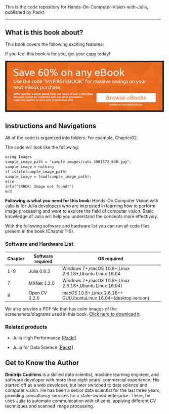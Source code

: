 # 

<a href="https://www.packtpub.com/application-development/hands-computer-vision-julia?utm_source=github&utm_medium=repository&utm_campaign="><img src="" alt="" height="256px" align="right"></a>

This is the code repository for Hands-On-Computer-Vision-with-Julia, published by Packt.

****

## What is this book about?

This book covers the following exciting features:


If you feel this book is for you, get your [copy](https://www.amazon.com/dp/1788998790) today!

<a href="https://www.packtpub.com/?utm_source=github&utm_medium=banner&utm_campaign=GitHubBanner"><img src="https://raw.githubusercontent.com/PacktPublishing/GitHub/master/GitHub.png" 
alt="https://www.packtpub.com/" border="5" /></a>

## Instructions and Navigations
All of the code is organized into folders. For example, Chapter02.

The code will look like the following:
```
using Images
sample_image_path = "sample-images/cats-3061372_640.jpg";
sample_image = nothing
if isfile(sample_image_path)
sample_image = load(sample_image_path);
else
info("ERROR: Image not found!")
end
```

**Following is what you need for this book:**
Hands-On Computer Vision with Julia is for Julia developers who are interested in learning how to perform image processing and want to explore the field of computer vision. Basic knowledge of Julia will help you understand the concepts more effectively.

With the following software and hardware list you can run all code files present in the book (Chapter 1-9).
### Software and Hardware List
| Chapter  | Software required                   | OS required                        |
| -------- | ------------------------------------| -----------------------------------|
| 1-9      | Julia 0.6.3                     | Windows 7+,macOS 10.8+,Linux 2.6.18+,Ubuntu Linux 16.04 |
| 7       | MXNet 1.2.0            | Windows 7+,macOS 10.8+,Linux 2.6.18+,Ubuntu Linux 16.04) |
| 8        | Open CV 3.2.0            | macOS 10.8+,Linux 2.6.18++ GUI,UbuntuLinux 16.04+(desktop version) |


We also provide a PDF file that has color images of the screenshots/diagrams used in this book. [Click here to download it](https://www.packtpub.com/sites/default/files/downloads/HandsOnComputerVisionwithJulia_ColorImages.pdf).

### Related products

*  Julia High Performance [[Packt]](https://www.packtpub.com/application-development/julia-high-performance?utm_source=github&utm_medium=repository&utm_campaign=9781788998796)

* Julia for Data Science [[Packt]](https://www.packtpub.com/big-data-and-business-intelligence/julia-data-science?utm_source=github&utm_medium=repository&utm_campaign=9781785289699 )



## Get to Know the Author
**Dmitrijs Cudihins**
is a skilled data scientist, machine learning engineer, and software developer with more than eight years' commercial experience. His started off as a web developer, but later switched to data science and computer vision. He has been a senior data scientist for the last three years, providing consultancy services for a state-owned enterprise. There, he uses Julia to automate communication with citizens, applying different CV techniques and scanned image processing.

